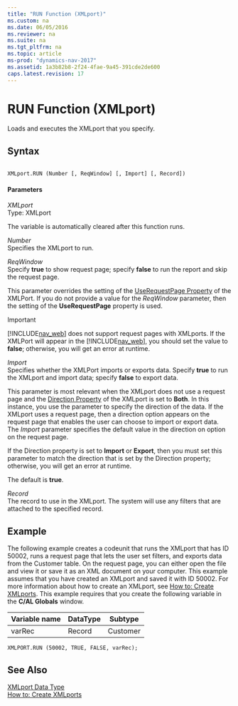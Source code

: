 ```yaml
---
title: "RUN Function (XMLport)"
ms.custom: na
ms.date: 06/05/2016
ms.reviewer: na
ms.suite: na
ms.tgt_pltfrm: na
ms.topic: article
ms-prod: "dynamics-nav-2017"
ms.assetid: 1a3b82b8-2f24-4fae-9a45-391cde2de600
caps.latest.revision: 17
---
```

# RUN Function (XMLport)
Loads and executes the XMLport that you specify.  
  
## Syntax  
  
```  
  
XMLport.RUN (Number [, ReqWindow] [, Import] [, Record])  
```  
  
#### Parameters  
 *XMLport*  
 Type: XMLport  
  
 The variable is automatically cleared after this function runs.  
  
 *Number*  
 Specifies the XMLport to run.  
  
 *ReqWindow*  
 Specify **true** to show request page; specify **false** to run the report and skip the request page.  
  
 This parameter overrides the setting of the [UseRequestPage Property](UseRequestPage-Property.md) of the XMLPort. If you do not provide a value for the *ReqWindow* parameter, then the setting of the **UseRequestPage** property is used.  
  
> [!IMPORTANT]  
>  [!INCLUDE[nav_web](includes/nav_web_md.md)] does not support request pages with XMLports. If the XMLPort will appear in the [!INCLUDE[nav_web](includes/nav_web_md.md)], you should set the value to **false**; otherwise, you will get an error at runtime.  
  
 *Import*  
 Specifies whether the XMLPort imports or exports data. Specify **true** to run the XMLport and import data; specify **false** to export data.  
  
 This parameter is most relevant when the XMLport does not use a request page and the [Direction Property](Direction-Property.md) of the XMLport is set to **Both**. In this instance, you use the parameter to specify the direction of the data. If the XMLport uses a request page, then a direction option appears on the request page that enables the user can choose to import or export data. The *Import* parameter specifies the default value in the direction on option on the request page.  
  
 If the Direction property is set to **Import** or **Export**, then you must set this parameter to match the direction that is set by the Direction property; otherwise, you will get an error at runtime.  
  
 The default is **true**.  
  
 *Record*  
 The record to use in the XMLport. The system will use any filters that are attached to the specified record.  
  
## Example  
 The following example creates a codeunit that runs the XMLport that has ID 50002, runs a request page that lets the user set filters, and exports data from the Customer table. On the request page, you can either open the file and view it or save it as an XML document on your computer. This example assumes that you have created an XMLport and saved it with ID 50002. For more information about how to create an XMLport, see [How to: Create XMLports](How%20to:%20Create%20XMLports.md). This example requires that you create the following variable in the **C/AL Globals** window.  
  
|Variable name|DataType|Subtype|  
|-------------------|--------------|-------------|  
|varRec|Record|Customer|  
  
```  
XMLPORT.RUN (50002, TRUE, FALSE, varRec);  
```  
  
## See Also  
 [XMLport Data Type](XMLport-Data-Type.md)   
 [How to: Create XMLports](How%20to:%20Create%20XMLports.md)